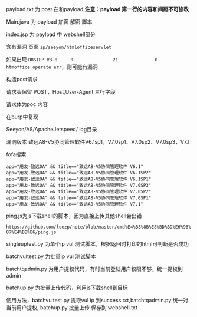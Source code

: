 payload.txt 为 post 在和payload,**注意：payload 第一行的内容和间距不可修改**

Main.java 为 payload 加密 解密 脚本

index.jsp 为 payload 中 webshell部分


含有漏洞 页面
```ip/seeyon/htmlofficeservlet```

如果出现 ```DBSTEP V3.0     0               21              0               htmoffice operate err```，则可能有漏洞

构造post请求

请求头保留 POST，Host,User-Agent 三行字段

请求体为poc 内容

在burp中复现

Seeyon/A8/ApacheJetspeed/   log目录

漏洞版本 致远A8-V5协同管理软件V6.1sp1，V7.0sp1、V7.0sp2、V7.0sp3，V7.1

fofa搜索

```
app="用友-致远OA" && title=="致远A8-V5协同管理软件 V6.1"     
app="用友-致远OA" && title=="致远A8-V5协同管理软件 V6.1SP2"  
app="用友-致远OA" && title=="致远A8-V5协同管理软件 V6.1SP1"  
app="用友-致远OA" && title=="致远A8-V5协同管理软件 V7.0SP3"
app="用友-致远OA" && title=="致远A8-V5协同管理软件 V7.0SP2"  
app="用友-致远OA" && title=="致远A8-V5协同管理软件 V7.0SP1" 
app="用友-致远OA" && title=="致远A8-V5协同管理软件 V7.1"
```

ping.js为js下载shell的脚本，因为直接上传其他shell会出错   

```https://github.com/leezp/note/blob/master/cmd%E4%B8%8B%E8%BD%BD%E6%96%87%E4%BB%B6/ping.js```

singleuptest.py 为单个ip vul 测试脚本，根据返回时打印的html可判断是否成功

batchvultest.py 为批量ip vul 测试脚本

batchtqadmin.py 为用户提权代码，有时当前登陆用户权限不够，统一提权到admin

batchup.py      为批量上传代码，利用js下载shell到目标

使用方法，batchvultest.py 提取vul ip 到success.txt,batchtqadmin.py 统一对当前用户提权, batchup.py 批量上传 保存到 webshell.txt


